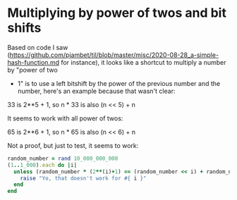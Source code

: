 # Multiplying by power of twos and bit shifts

Based on code I saw
(https://github.com/pjambet/til/blob/master/misc/2020-08-28_a-simple-hash-function.md
for instance), it looks like a shortcut to multiply a number by "power of two
+ 1" is to use a left bitshift by the power of the previous number and the
number, here's an example because that wasn't clear:

33 is 2**5 + 1, so n * 33 is also (n << 5) + n

It seems to work with all power of twos:

65 is 2**6 + 1, so n * 65 is also (n << 6) + n

Not a proof, but just to test, it seems to work:

``` ruby
random_number = rand 10_000_000_000
(1..1_000).each do |i|
  unless (random_number * (2**(i)+1) == (random_number << i) + random_number )
    raise "Yo, that doesn't work for #{ i }"
  end
end
```
